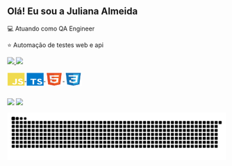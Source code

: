 ## Olá! Eu sou a Juliana Almeida 
💻  Atuando como QA Engineer </p>
⭐ Automação de testes web e api 





 <div>
  <a href="https://github.com/jualmeida">
  <img height="180em" src="https://github-readme-stats.vercel.app/api?username=jualmeida&show_icons=true&theme=tokyonight"/>
  <img height="180em" src="https://github-readme-stats.vercel.app/api/top-langs/?username=jualmeida&layout=compact&langs_count=7&theme=tokyonight"/>
</div>  
 
 <div style="display: inline_block"><br>
  <img align="center" alt="Ju-Js" height="30" width="40" src="https://raw.githubusercontent.com/devicons/devicon/master/icons/javascript/javascript-plain.svg">
  <img align="center" alt="Ju-Ts" height="30" width="40" src="https://raw.githubusercontent.com/devicons/devicon/master/icons/typescript/typescript-plain.svg">
  <img align="center" alt="Ju-HTML" height="30" width="40" src="https://raw.githubusercontent.com/devicons/devicon/master/icons/html5/html5-original.svg">
  <img align="center" alt="Ju-CSS" height="30" width="40" src="https://raw.githubusercontent.com/devicons/devicon/master/icons/css3/css3-original.svg">
</div>
 
  ##
 
<div> 
   <a href="https://www.linkedin.com/in/julianaalmeidaa/" target="_blank"><img src="https://img.shields.io/badge/-LinkedIn-%230077B5?style=for-the-badge&logo=linkedin&logoColor=white" target="_blank"></a> 
  <a href = "mailto:jualmeida2013@gmail.com"><img src="https://img.shields.io/badge/Gmail-D14836?style=for-the-badge&logo=gmail&logoColor=white"></a>
 </div>
  
  
![Snake animation](https://github.com/jualmeida/jualmeida/blob/output/github-contribution-grid-snake.svg)


